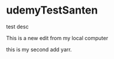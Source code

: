 # udemyTestSanten
test desc

This is a new edit from my local computer   

this is my second add yarr.